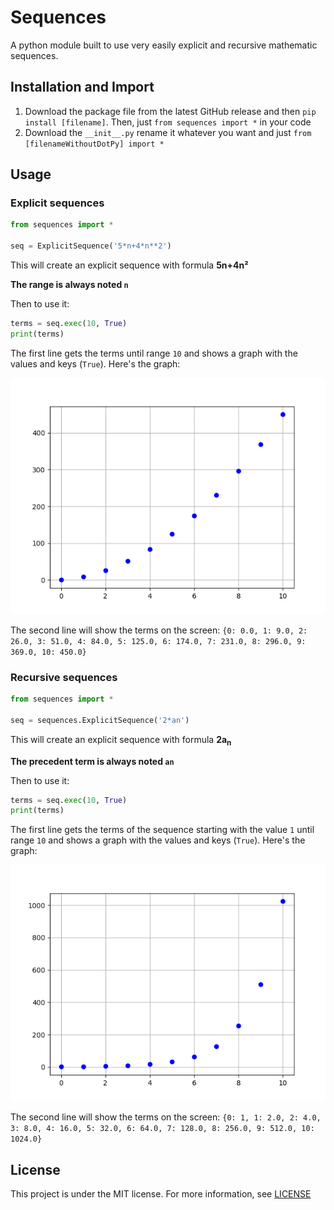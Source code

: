 # Sequences
A python module built to use very easily explicit and recursive mathematic sequences.

## Installation and Import
1. Download the package file from the latest GitHub release and then `pip install [filename]`. Then, just `from sequences import *` in your code
2. Download the `__init__.py` rename it whatever you want and just `from [filenameWithoutDotPy] import *`

## Usage
### Explicit sequences
```python
from sequences import *

seq = ExplicitSequence('5*n+4*n**2')
```
This will create an explicit sequence with formula **5n+4n²**

**The range is always noted `n`**

Then to use it:
```python
terms = seq.exec(10, True)
print(terms)
```
The first line gets the terms until range `10` and shows a graph with the values and keys (`True`).
Here's the graph:

![image](images/explicit.png)

The second line will show the terms on the screen:
`{0: 0.0, 1: 9.0, 2: 26.0, 3: 51.0, 4: 84.0, 5: 125.0, 6: 174.0, 7: 231.0, 8: 296.0, 9: 369.0, 10: 450.0}`

### Recursive sequences
```python
from sequences import *

seq = sequences.ExplicitSequence('2*an')
```
This will create an explicit sequence with formula **2a<sub>n</sub>**

**The precedent term is always noted `an`**

Then to use it:
```python
terms = seq.exec(10, True)
print(terms)
```
The first line gets the terms of the sequence starting with the value `1` until range `10` and shows a graph with the values and keys (`True`).
Here's the graph:

![image](images/recursive.png)

The second line will show the terms on the screen:
`{0: 1, 1: 2.0, 2: 4.0, 3: 8.0, 4: 16.0, 5: 32.0, 6: 64.0, 7: 128.0, 8: 256.0, 9: 512.0, 10: 1024.0}`

## License
This project is under the MIT license. For more information, see [LICENSE](LICENSE)